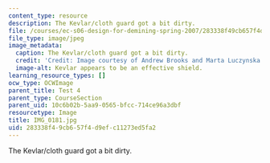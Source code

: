 ```yaml
---
content_type: resource
description: The Kevlar/cloth guard got a bit dirty.
file: /courses/ec-s06-design-for-demining-spring-2007/283338f49cb657f4d9efc11273ed5fa2_IMG_0181.jpg
file_type: image/jpeg
image_metadata:
  caption: The Kevlar/cloth guard got a bit dirty.
  credit: 'Credit: Image courtesy of Andrew Brooks and Marta Luczynska.'
  image-alt: Kevlar appears to be an effective shield.
learning_resource_types: []
ocw_type: OCWImage
parent_title: Test 4
parent_type: CourseSection
parent_uid: 10c6b02b-5aa9-0565-bfcc-714ce96a3dbf
resourcetype: Image
title: IMG_0181.jpg
uid: 283338f4-9cb6-57f4-d9ef-c11273ed5fa2
---
```

The Kevlar/cloth guard got a bit dirty.

